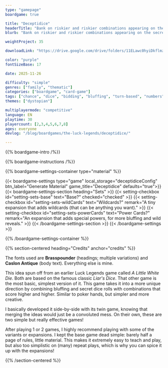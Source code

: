 ```yaml
---
type: "gamepage"
boardgame: true

title: "Deceptidice"
headerTitle: "Bank on riskier and riskier combinations appearing on the secret dice, or call your neighbor's bluff."
blurb: "Bank on riskier and riskier combinations appearing on the secret dice, or call your neighbor's bluff."

weightProject: 35

downloadLink: "https://drive.google.com/drive/folders/11ELawc0hyiDkflmzuKTKb94sOzccwPXw"

color: "purple"
fontSizeBase: 17

date: 2025-11-26

difficulty: "simple"
genres: ["family", "thematic"]
categories: ["boardgame", "card-game"]
tags: ["chance", "dice", "bidding", "bluffing", "turn-based", "numbers", "patterns", "single-loser"]
themes: ["dystopian"]

multiplayermode: "competitive"
language: EN
playtime: 30
playercount: [2,3,4,5,6,7,8]
ages: everyone
devlog: "/blog/boardgames/the-luck-legends/deceptidice/"

---
```


{{% boardgame-intro /%}}

{{% boardgame-instructions /%}}

{{% boardgame-settings-container type="material" %}}

{{< boardgame-settings type="game" local_storage="deceptidiceConfig" btn_label="Generate Material" game_title="Deceptidice" defaults="true">}}
  {{< boardgame-settings-section heading="Sets" >}}
    {{< setting-checkbox id="setting-sets-base" text="Base?" checked="checked" >}}
    {{< setting-checkbox id="setting-sets-wildCards" text="Wildcards?" remark="A tiny expansion that adds wildcards (that can be anything you want)." >}}
    {{< setting-checkbox id="setting-sets-powerCards" text="Power Cards?" remark="An expansion that adds special powers, for more bluffing and wild reveals." >}}
  {{< /boardgame-settings-section >}}
{{< /boardgame-settings >}}

{{% /boardgame-settings-container %}}

{{% section-centered heading="Credits" anchor="credits" %}}

The fonts used are **Brasspounder** (headings; multiple variations) and **Caslon Antique** (body text). Everything else is mine.

This idea spun off from an earlier Luck Legends game called _A Little White Die_. Both are based on the famous classic _Liar's Dice_. That other game is the most basic, simplest version of it. This game takes it into a more unique direction by combining bluffing and secret dice rolls with combinations that score higher and higher. Similar to poker hands, but simpler and more creative.

I basically developed it side-by-side with its twin game, knowing that merging the ideas would just be a convoluted mess. On their own, these are two simple but really effective games!

After playing 1 or 2 games, I highly recommend playing with some of the variants or expansions. I kept the base game dead simple: barely half a page of rules, little material. This makes it extremely easy to teach and play, but also too simplistic on (many) repeat plays, which is why you can spice it up with the expansions!

<!--- 
ALTERNATE NAMES: "Fortune Favors the Fire" (because alliteration and fire sounds like liar) or "Fortune Favors the Fibber" or "Fibber's Fortune" or "Truth & Dice" 
--->

{{% /section-centered %}}